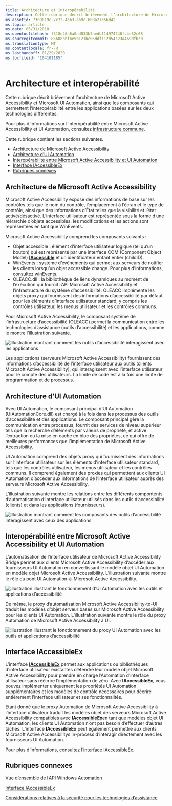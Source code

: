 ```yaml
---
title: Architecture et interopérabilité
description: Cette rubrique décrit brièvement l’architecture de Microsoft Active Accessibility et Microsoft UI Automation, ainsi que les composants qui permettent l’interopérabilité entre les applications basées sur les deux technologies différentes.
ms.assetid: 7309819c-7c72-4bb3-ab9c-608a27c56d42
ms.topic: article
ms.date: 05/31/2018
ms.openlocfilehash: f318e46a6a0ad833b7aedb114974240fc4e52c08
ms.sourcegitcommit: 85688bbfbe5b121bc05ddf112d54c23a469dfbc0
ms.translationtype: MT
ms.contentlocale: fr-FR
ms.lasthandoff: 01/29/2020
ms.locfileid: "104101185"
---
```

# <a name="architecture-and-interoperability"></a>Architecture et interopérabilité

Cette rubrique décrit brièvement l’architecture de Microsoft Active Accessibility et Microsoft UI Automation, ainsi que les composants qui permettent l’interopérabilité entre les applications basées sur les deux technologies différentes.

Pour plus d’informations sur l’interopérabilité entre Microsoft Active Accessibility et UI Automation, consultez [infrastructure commune](common-infrastructure.md).

Cette rubrique contient les sections suivantes.

-   [Architecture de Microsoft Active Accessibility](#microsoft-active-accessibility-architecture)
-   [Architecture d’UI Automation](#ui-automation-architecture)
-   [Interopérabilité entre Microsoft Active Accessibility et UI Automation](#microsoft-active-accessibility-and-ui-automation-interoperability)
-   [Interface IAccessibleEx](#the-iaccessibleex-interface)
-   [Rubriques connexes](#related-topics)

## <a name="microsoft-active-accessibility-architecture"></a>Architecture de Microsoft Active Accessibility

Microsoft Active Accessibility expose des informations de base sur les contrôles tels que le nom du contrôle, l’emplacement à l’écran et le type de contrôle, ainsi que des informations d’État telles que la visibilité et l’état activé/désactivé. L’interface utilisateur est représentée sous la forme d’une hiérarchie d’objets accessibles. les modifications et les actions sont représentées en tant que WinEvents.

Microsoft Active Accessibility comprend les composants suivants :

-   Objet accessible : élément d’interface utilisateur logique (tel qu’un bouton) qui est représenté par une interface COM (Component Object Model) [**IAccessible**](/windows/desktop/api/oleacc/nn-oleacc-iaccessible) et un identificateur enfant entier (childID).
-   WinEvents : système d’événements qui permet aux serveurs de notifier les clients lorsqu’un objet accessible change. Pour plus d’informations, consultez [winEvents](winevents-infrastructure.md).
-   OLEACC.dll : la bibliothèque de liens dynamiques au moment de l’exécution qui fournit l’API Microsoft Active Accessibility et l’infrastructure du système d’accessibilité. OLEACC implémente les objets proxy qui fournissent des informations d’accessibilité par défaut pour les éléments d’interface utilisateur standard, y compris les contrôles utilisateur, les menus utilisateur et les contrôles communs.

Pour Microsoft Active Accessibility, le composant système de l’infrastructure d’accessibilité (OLEACC) permet la communication entre les technologies d’assistance (outils d’accessibilité) et les applications, comme le montre l’illustration suivante.

![Illustration montrant comment les outils d’accessibilité interagissent avec les applications](images/msaaarch.gif)

Les applications (serveurs Microsoft Active Accessibility) fournissent des informations d’accessibilité de l’interface utilisateur aux outils (clients Microsoft Active Accessibility), qui interagissent avec l’interface utilisateur pour le compte des utilisateurs. La limite de code est à la fois une limite de programmation et de processus.

## <a name="ui-automation-architecture"></a>Architecture d’UI Automation

Avec UI Automation, le composant principal d’UI Automation (UIAutomationCore.dll) est chargé à la fois dans les processus des outils d’accessibilité et des applications. Le composant principal gère la communication entre processus, fournit des services de niveau supérieur tels que la recherche d’éléments par valeurs de propriété, et active l’extraction ou la mise en cache en bloc des propriétés, ce qui offre de meilleures performances que l’implémentation de Microsoft Active Accessibility.

UI Automation comprend des objets proxy qui fournissent des informations sur l’interface utilisateur sur les éléments d’interface utilisateur standard, tels que les contrôles utilisateur, les menus utilisateur et les contrôles communs. Il comprend également des proxies qui permettent aux clients UI Automation d’accéder aux informations de l’interface utilisateur auprès des serveurs Microsoft Active Accessibility.

L’illustration suivante montre les relations entre les différents compontents d’automatisation d’interface utilisateur utilisés dans les outils d’accessibilité (clients) et dans les applications (fournisseurs).

![Illustration montrant comment les composants des outils d’accessibilité interagissent avec ceux des applications](images/uiaarch.gif)

## <a name="microsoft-active-accessibility-and-ui-automation-interoperability"></a>Interopérabilité entre Microsoft Active Accessibility et UI Automation

L’automatisation de l’interface utilisateur de Microsoft Active Accessibility Bridge permet aux clients Microsoft Active Accessibility d’accéder aux fournisseurs UI Automation en convertissant le modèle objet UI Automation en modèle objet Microsoft Active Accessibility. L’illustration suivante montre le rôle du pont UI Automation-à-Microsoft Active Accessibility.

![illustration illustrant le fonctionnement d’UI Automation avec les outils et applications d’accessibilité](images/uiatomsaabridge.gif)

De même, le proxy d’automatisation Microsoft Active Accessibility-to-UI traduit les modèles d’objet serveur basés sur Microsoft Active Accessibility pour les clients UI Automation. L’illustration suivante montre le rôle du proxy Automation de Microsoft Active Accessibility à UI.

![illustration illustrant le fonctionnement du proxy UI Automation avec les outils et applications d’accessibilité](images/msaatouiaproxy.gif)

## <a name="the-iaccessibleex-interface"></a>Interface IAccessibleEx

L’interface [**IAccessibleEx**](/windows/desktop/api/UIAutomationCore/nn-uiautomationcore-iaccessibleex) permet aux applications ou bibliothèques d’interface utilisateur existantes d’étendre leur modèle objet Microsoft Active Accessibility pour prendre en charge l’Automation d’interface utilisateur sans réécrire l’implémentation de zéro. Avec **IAccessibleEx**, vous pouvez implémenter uniquement les propriétés UI Automation supplémentaires et les modèles de contrôle nécessaires pour décrire entièrement l’interface utilisateur et ses fonctionnalités.

Étant donné que le proxy Automation de Microsoft Active Accessibility à l’interface utilisateur traduit les modèles objet des serveurs Microsoft Active Accessibility compatibles avec [**IAccessibleEx**](/windows/desktop/api/UIAutomationCore/nn-uiautomationcore-iaccessibleex)en tant que modèles objet UI Automation, les clients UI Automation n’ont pas besoin d’effectuer d’autres tâches. L’interface **IAccessibleEx** peut également permettre aux clients Microsoft Active Accessibilitys in-process d’interagir directement avec les fournisseurs UI Automation.

Pour plus d’informations, consultez [l’interface IAccessibleEx](iaccessibleex.md).

## <a name="related-topics"></a>Rubriques connexes

<dl> <dt>

[Vue d’ensemble de l’API Windows Automation](windows-automation-api-overview.md)
</dt> <dt>

[Interface IAccessibleEx](iaccessibleex.md)
</dt> <dt>

[Considérations relatives à la sécurité pour les technologies d’assistance](uiauto-securityoverview.md)
</dt> </dl>

 

 




